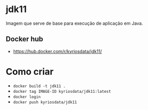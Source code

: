 # jdk11

Imagem que serve de base para execução de aplicação em Java.

## Docker hub

- https://hub.docker.com/r/kyriosdata/jdk11/ 

# Como criar

- `docker build -t jdk11 .`
- `docker tag IMAGE-ID kyriosdata/jdk11:latest`
- `docker login`
- `docker push kyriosdata/jdk11`